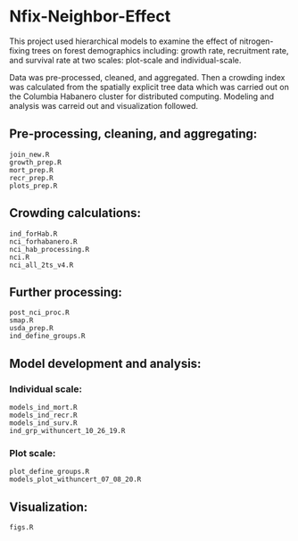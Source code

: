 # Nfix-Neighbor-Effect

This project used hierarchical models to examine the effect of nitrogen-fixing trees on forest demographics including: growth rate, recruitment rate, and survival rate at two scales: plot-scale and individual-scale.

Data was pre-processed, cleaned, and aggregated. Then a crowding index was calculated from the spatially explicit tree data which was carried out on the Columbia Habanero cluster for distributed computing. Modeling and analysis was carreid out and visualization followed.

## Pre-processing, cleaning, and aggregating:</br>
`join_new.R`</br>
`growth_prep.R`</br>
`mort_prep.R` </br>
`recr_prep.R` </br>
`plots_prep.R` </br>

## Crowding calculations:</br>
`ind_forHab.R`</br>
`nci_forhabanero.R` </br>
`nci_hab_processing.R` </br>
`nci.R` </br>
`nci_all_2ts_v4.R` </br>

## Further processing:</br>
`post_nci_proc.R` </br>
`smap.R` </br>
`usda_prep.R` </br>
`ind_define_groups.R`</br>


## Model development and analysis:</br>
### Individual scale: </br>
`models_ind_mort.R`</br>
`models_ind_recr.R`</br>
`models_ind_surv.R`</br>
`ind_grp_withuncert_10_26_19.R`</br>
### Plot scale: </br>
`plot_define_groups.R` </br>
`models_plot_withuncert_07_08_20.R` </br>

## Visualization:</br>
`figs.R`
